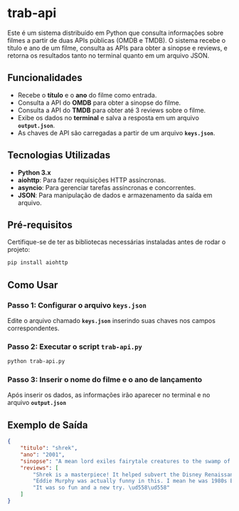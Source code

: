 # trab-api

Este é um sistema distribuído em Python que consulta informações sobre filmes a partir de duas APIs públicas (OMDB e TMDB). O sistema recebe o título e ano de um filme, consulta as APIs para obter a sinopse e reviews, e retorna os resultados tanto no terminal quanto em um arquivo JSON.

## Funcionalidades

- Recebe o **título** e o **ano** do filme como entrada.
- Consulta a API do **OMDB** para obter a sinopse do filme.
- Consulta a API do **TMDB** para obter até 3 reviews sobre o filme.
- Exibe os dados no **terminal** e salva a resposta em um arquivo **`output.json`**.
- As chaves de API são carregadas a partir de um arquivo **`keys.json`**.

## Tecnologias Utilizadas

- **Python 3.x**
- **aiohttp**: Para fazer requisições HTTP assíncronas.
- **asyncio**: Para gerenciar tarefas assíncronas e concorrentes.
- **JSON**: Para manipulação de dados e armazenamento da saída em arquivo.

## Pré-requisitos

Certifique-se de ter as bibliotecas necessárias instaladas antes de rodar o projeto:

```bash
pip install aiohttp
```

## Como Usar

### Passo 1: Configurar o arquivo `keys.json`

Edite o arquivo chamado **`keys.json`** inserindo suas chaves nos campos correspondentes.

### Passo 2: Executar o script `trab-api.py`

```bash
python trab-api.py
```

### Passo 3: Inserir o nome do filme e o ano de lançamento

Após inserir os dados, as informações irão aparecer no terminal e no arquivo **`output.json`**

## Exemplo de Saída

```json
{
    "titulo": "shrek",
    "ano": "2001",
    "sinopse": "A mean lord exiles fairytale creatures to the swamp of a grumpy ogre, who must go on a quest and rescue a princess for the lord in order to get his land back.",
    "reviews": [
        "Shrek is a masterpiece! It helped subvert the Disney Renaissance formula with great humor and heart. Myers, Murphy, Diaz and Lithgow did a great job voicing the characters. Now that this film is 20 years old, I am glad it existed.",
        "Eddie Murphy was actually funny in this. I mean he was 1980s Eddie Murphy style funny in this. It was like he was at the top of his game again.\r\n\r\nIt makes you miss Eddie. What we have today is not the glory that he once was.\r\n\r\nBut, beyond the great return of funny Eddie...there is a wonderful dark humor that goes great with an otherwise wholesome and moving moral.",
        "It was so fun and a new try. \ud558\ud558"
    ]
}
```

